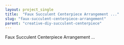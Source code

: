 ```yaml
---
layout: project_single
title:  "Faux Succulent Centerpiece Arrangement ..."
slug: "faux-succulent-centerpiece-arrangement"
parent: "creative-diy-succulent-centerpiece"
---
```

Faux Succulent Centerpiece Arrangement ...
